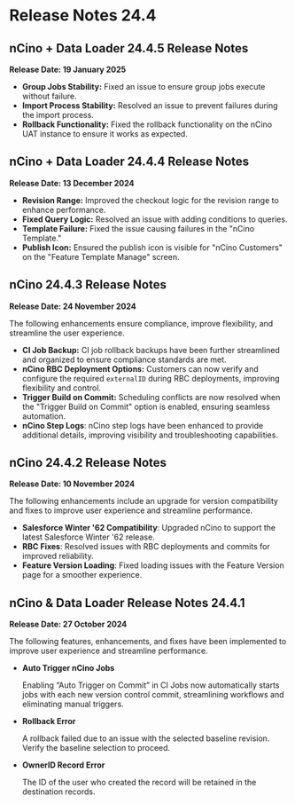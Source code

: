 # Release Notes 24.4

## nCino + Data Loader 24.4.5 Release Notes

**Release Date: 19 January 2025**

* **Group Jobs Stability:** Fixed an issue to ensure group jobs execute without failure.
* **Import Process Stability:** Resolved an issue to prevent failures during the import process.
* **Rollback Functionality:** Fixed the rollback functionality on the nCino UAT instance to ensure it works as expected.

## nCino + Data Loader 24.4.4 Release Notes

**Release Date: 13 December 2024**

* **Revision Range:** Improved the checkout logic for the revision range to enhance performance.
* **Fixed Query Logic:** Resolved an issue with adding conditions to queries.
* **Template Failure:** Fixed the issue causing failures in the "nCino Template."
* **Publish Icon:** Ensured the publish icon is visible for "nCino Customers" on the "Feature Template Manage" screen.

## nCino 24.4.3 Release Notes

**Release Date: 24 November 2024**

The following enhancements ensure compliance, improve flexibility, and streamline the user experience.&#x20;

* **CI Job Backup:** CI job rollback backups have been further streamlined and organized to ensure compliance standards are met.
* **nCino RBC Deployment Options:** Customers can now verify and configure the required `externalID` during RBC deployments, improving flexibility and control.
* **Trigger Build on Commit:** Scheduling conflicts are now resolved when the "Trigger Build on Commit" option is enabled, ensuring seamless automation.
* **nCino Step Logs**: nCino step logs have been enhanced to provide additional details, improving visibility and troubleshooting capabilities.

## nCino 24.4.2 Release Notes

**Release Date: 10 November 2024**

The following enhancements include an upgrade for version compatibility and fixes to improve user experience and streamline performance.

* **Salesforce Winter '62 Compatibility**: Upgraded nCino to support the latest Salesforce Winter '62 release.
* **RBC Fixes**: Resolved issues with RBC deployments and commits for improved reliability.
* **Feature Version Loading**: Fixed loading issues with the Feature Version page for a smoother experience.

## nCino & Data Loader Release Notes 24.4.1

**Release Date: 27 October 2024**

The following features, enhancements, and fixes have been implemented to improve user experience and streamline performance.

*   **Auto Trigger nCino Jobs**

    Enabling “Auto Trigger on Commit” in CI Jobs now automatically starts jobs with each new version control commit, streamlining workflows and eliminating manual triggers.
*   **Rollback Error**

    A rollback failed due to an issue with the selected baseline revision. Verify the baseline selection to proceed.
*   **OwnerID Record Error**

    The ID of the user who created the record will be retained in the destination records.
